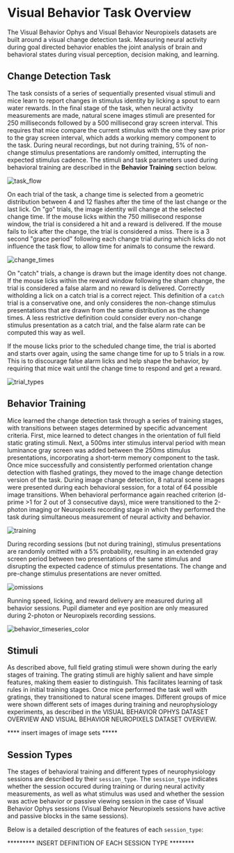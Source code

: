 # Visual Behavior Task Overview

The Visual Behavior Ophys and Visual Behavior Neuropixels datasets are built around a visual change detection task. Measuring neural activity during goal directed behavior enables the joint analysis of brain and behavioral states during visual perception, decision making, and learning. 


## Change Detection Task

The task consists of a series of sequentially presented visual stimuli and mice learn to report changes in stimulus identity by licking a spout to earn water rewards. In the final stage of the task, when neural activity measurements are made, natural scene images stimuli are presented for 250 milliseconds followed by a 500 millisecond gray screen interval. This requires that mice compare the current stimulus with the one they saw prior to the gray screen interval, which adds a working memory component to the task. During neural recordings, but not during training, 5% of non-change stimulus presentations are randomly omitted, interrupting the expected stimulus cadence. The stimuli and task parameters used during behavioral training are described in the <b>Behavior Training</b> section below. 

![task_flow](../../images/task_flow.png)

On each trial of the task, a change time is selected from a geometric distribution between 4 and 12 flashes after the time of the last change or the last lick. On "go" trials, the image identity will change at the selected change time. If the mouse licks within the 750 millisecond response window, the trial is considered a hit and a reward is delivered. If the mouse fails to lick after the change, the trial is considered a miss. There is a 3 second "grace period" following each change trial during which licks do not influence the task flow, to allow time for animals to consume the reward. 

![change_times](../../images/change_time_trial_types.png)

On "catch" trials, a change is drawn but the image identity does not change. If the mouse licks within the reward window following the sham change, the trial is considered a false alarm and no reward is delivered. Correctly witholding a lick on a catch trial is a correct reject. This definition of a `catch` trial is a conservative one, and only consideres the non-change stimulus presentations that are drawn from the same distribution as the change times. A less restrictive definition could consider every non-change stimulus presentation as a catch trial, and the false alarm rate can be computed this way as well.

If the mouse licks prior to the scheduled change time, the trial is aborted and starts over again, using the same change time for up to 5 trials in a row. This is to discourage false alarm licks and help shape the behavior, by requiring that mice wait until the change time to respond and get a reward.

![trial_types](/images/Trial_diagram.png)


## Behavior Training 

Mice learned the change detection task through a series of training stages, with transitions between stages determined by specific advancement criteria. First, mice learned to detect changes in the orientation of full field static grating stimuli. Next, a 500ms inter stimulus interval period with mean luminance gray screen was added between the 250ms stimulus presentations, incorporating a short-term memory component to the task. Once mice successfully and consistently performed orientation change detection with flashed gratings, they moved to the image change detection version of the task. During image change detection, 8 natural scene images were presented during each behavioral session, for a total of 64 possible image transitions. When behavioral performance again reached criterion (d-prime >1 for 2 out of 3 consecutive days), mice were transitioned to the 2-photon imaging or Neuropixels recording stage in which they performed the task during simultaneous measurement of neural activity and behavior.

![training](/images/automated_training.png)

During recording sessions (but not during training), stimulus presentations are randomly omitted with a 5% probability, resulting in an extended gray screen period between two presentations of the same stimulus and disrupting the expected cadence of stimulus presentations. The change and pre-change stimulus presentations are never omitted. 

![omissions](/images/omissions.png)

Running speed, licking, and reward delivery are measured during all behavior sessions. Pupil diameter and eye position are only measured during 2-photon or Neuropixels recording sessions.

![behavior_timeseries_color](/images/behavior_timeseries_color.png)

## Stimuli

As described above, full field grating stimuli were shown during the early stages of training. The grating stimuli are highly salient and have simple features, making them easier to distinguish. This facilitates learning of task rules in initial training stages. Once mice performed the task well with gratings, they transitioned to natural scene images. Different groups of mice were shown different sets of images during training and neurophysiology experiments, as described in the VISUAL BEHAVIOR OPHYS DATASET OVERVIEW AND VISUAL BEHAVIOR NEUROPIXELS DATASET OVERVIEW. 

**** insert images of image sets *****


## Session Types

The stages of behavioral training and different types of neurophysiology sessions are described by their `session_type`. The `session_type` indicates whether the session occured during training or during neural activity measurements, as well as what stimulus was used and whether the session was active behavior or passive viewing session in the case of Visual Behavior Ophys sessions (Visual Behavior Neuropixels sessions have active and passive blocks in the same sessions). 

Below is a detailed description of the features of each `session_type`: 

********* INSERT DEFINITION OF EACH SESSION TYPE ********



